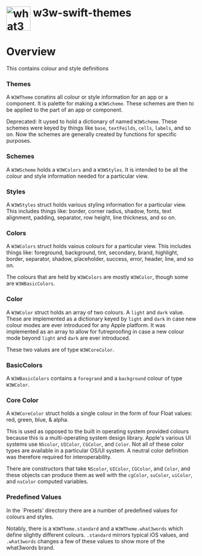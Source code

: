 # <img valign='top' src="https://what3words.com/assets/images/w3w_square_red.png" width="64" height="64" alt="what3words">&nbsp;w3w-swift-themes

# Overview

This contains colour and style definitions

### Themes

A `W3WTheme` conatins all colour or style information for an app or a component.  It is palette for making a `W3WScheme`.  These schemes are then to be applied to the part of an app or component.

Deprecated: It uysed to hold a dictionary of named `W3WScheme`.  These schemes were keyed by things like `base`, `textFeilds`, `cells`, `labels`, and so on.  Now the schemes are generally created by functions for specific purposes.

### Schemes

A `W3WScheme` holds a `W3WColors` and a `W3WStyles`.  It is intended to be all the colour and style information needed for a particular view.

### Styles

A `W3WStyles` struct holds various styling information for a particular view.  This includes things like: border, corner radius, shadow, fonts, text alignment, padding, separator, row height, line thickness, and so on.


### Colors

A `W3WColors` struct holds vaious colours for a particular view.  This includes things like: foreground, background, tint, secondary, brand, highlight, border, separator, shadow, placeholder, success, error, header, line, and so on.

The colours that are held by `W3WColors` are mostly `W3WColor`, though some are `W3WBasicColors`.

### Color

A `W3WColor` struct holds an array of two colours.  A `light` and `dark` value.  These are implemented as a dictionary keyed by `light` and `dark` in case new colour modes are ever introduced for any Apple platform.  It was implemented as an array to allow for futreproofing in case a new colour mode beyond `light` and `dark` are ever introduced.

These two values are of type `W3WCoreColor`.

### BasicColors

A `W3WBasicColors` contains a `foregrand` and a `background` colour of type `W3WColor`.

### Core Color

A `W3WCoreColor` struct holds a single colour in the form of four Float values: red, green, blue, & alpha.

This is used as opposed to the built in operating system provided colours because this is a multi-operating system design library.  Apple's various UI systems use `NScolor`, `UIColor`, `CGColor`, and `Color`.  Not all of these color types are available in a particular OS/UI system.  A neutral color definition was therefore required for interoperability. 

There are constructors that take `NScolor`, `UIColor`, `CGColor`, and `Color`, and these objects can produce them as well with the `cgColor`, `suColor`, `uiColor`, and `nsColor` computed variables.

### Predefined Values

In the `Presets' directory there are a number of predefined values for colours and styles.

Notably, there is a `W3WTheme.standard` and a `W3WTheme.what3words` which define slightly different colours. `.standard` mirrors typical iOS values, and `.what3words` changes a few of these values to show more of the what3words brand.




